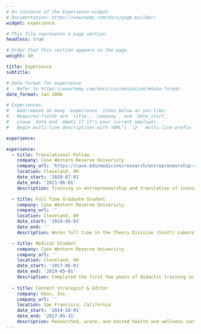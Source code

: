 ```yaml
---
# An instance of the Experience widget.
# Documentation: https://wowchemy.com/docs/page-builder/
widget: experience

# This file represents a page section.
headless: true

# Order that this section appears on the page.
weight: 40

title: Experience
subtitle:

# Date format for experience
#   Refer to https://wowchemy.com/docs/customization/#date-format
date_format: Jan 2006

# Experiences.
#   Add/remove as many `experience` items below as you like.
#   Required fields are `title`, `company`, and `date_start`.
#   Leave `date_end` empty if it's your current employer.
#   Begin multi-line descriptions with YAML's `|2-` multi-line prefix.

experience:

experience:
  - title: Translational Fellow
    company: Case Western Reserve University
    company_url: 'https://case.edu/medicine/research/entrepreneurship-school-medicine/translational-fellows-program'
    location: Cleveland, OH
    date_start: '2020-07-01'
    date_end: '2021-06-01'
    description: Training in entrepreneurship and translation of innovation into commercial ventures via seminars, workshops, and networking in the field of commercial biomedical science.

  - title: Full Time Graduate Student
    company: Case Western Reserve University
    company_url: ''
    location: Cleveland, OH
    date_start: '2019-05-01'
    date_end: ''
    description: Works full time in the Theory Division (Scott) Laboratory. Passed qualifying exams to become a PhD candidate in March 2020.

  - title: Medical Student
    company: Case Western Reserve University
    company_url: ''
    location: Cleveland, OH
    date_start: '2017-06-01'
    date_end: '2019-05-01'
    description: Completed the first two years of didactic training in medical school, while working part time in the Theory Division (Scott) Laboratory. Passed Step 1 of the USMLE exams. Medical school to be completed after PhD defense. 
        
  - title: Content Strategist & Editor
    company: Keas, Inc.
    company_url: ''
    location: San Francisco, California
    date_start: '2014-10-01'
    date_end: '2017-05-31'
    description: Researched, wrote, and edited health and wellness content for an employee engagement and benefits management platform. Keas was acquired by Welltok in 2016.
---
```

